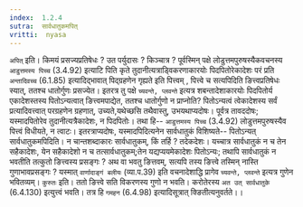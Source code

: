 ```yaml
---
index:  1.2.4
sutra:  सार्वधातुकमपित्
vritti:  nyasa
---
```


`अपित्` इति। किमयं प्रसज्यप्रतिषेधः ? उत पर्युदासः ? किञ्चात्र ? पूर्वस्मिन् पक्षे लोडुत्तमपुरुषस्यैकवचनस्य `आडुत्तमस्य पिच्च` (3.4.92) इत्याटि पिति कृते तुदानीत्यत्राड्विकरणाकारयोः पिदपितोरेकादेशः परं प्रति `अन्तादिवच्च` (6.1.85) इत्यादिद्भावात् पिद्ग्रहणेन गृह्यते इति पित्त्वम् , पित्त्वे च सत्यपिदिति ङित्त्वप्रतिषेधः स्यात्, ततश्च धातोर्गुणः प्रसज्येत। इतरत्र तु पक्षे `च्यवन्ते, प्लवन्ते` इत्यत्र शबन्तादेशाकारयोः पिदपितोर्य एकादेशस्तस्य पितोऽन्यत्वात् ङित्त्वमपाद्येत, ततश्च धातोर्गुणो न प्राप्नोति? पितोऽन्यत्वं त्वेकादेशस्य सर्वं प्रत्यादिवत्त्वात् परग्रहणेन ग्रहणात्, उच्यते,यथेच्छसि तथैवास्तु, उभयथाप्यदोषः। पूर्वत्र तावददोषः; यस्मादपितोरेव तुदानीत्यत्रैकादेशः, न पिदपितोः। तथा हि-- `आडुत्तमस्य पिच्च` (3.4.92) लोडुत्तमपुरुषस्यैव पित्त्वं विधीयते, न त्वाटः। इतरत्राप्यदोषः, यस्मादपिदित्यनेन सार्वधातुकं विशिष्यते-- पितोऽन्यत् सार्वधातुकमपिदिति। न चान्तशब्दाकारः सार्वधातुकम्, किं तर्हि ? तदेकदेशः। यच्चात्र सार्वधातुकं न च तेन सहैकादेशः, येन सहैकादेशो न च तत्सार्वधातुकम्;तेन यद्यप्ययमेकादेशः पितोऽन्यः; तथापि सार्वधातुकं न भवतीति तत्कुतो ङित्त्वस्य प्रसङ्गः ? अथ वा भवतु ङित्तवम्, सत्यपि तस्य ङित्त्वे तस्मिन् नास्ति गुणाभावप्रसङ्गः ? यस्मात् `वार्णादाङ्गं बलीयः` (व्या.प.39) इति वचनादेशाद्धि प्रागेव `च्यवन्ते, प्लवन्ते` इत्यत्र गुणेन भवितव्यम्।
`कुरुतः` इति। ततो ङित्त्वे सति विकरणस्य गुणो न भवति। करोतेरस्य `अत उत् सार्वधातुके` (6.4.130) इत्युत्त्वं भवति। तत्र हि `गमहन` (6.4.98) इत्यादिसूत्रात् क्ङितीत्यनुवर्तते।।

